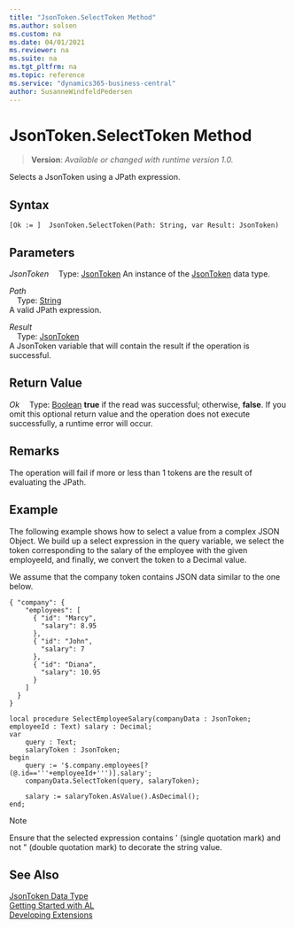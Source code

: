 ```yaml
---
title: "JsonToken.SelectToken Method"
ms.author: solsen
ms.custom: na
ms.date: 04/01/2021
ms.reviewer: na
ms.suite: na
ms.tgt_pltfrm: na
ms.topic: reference
ms.service: "dynamics365-business-central"
author: SusanneWindfeldPedersen
---
```

[//]: # (START>DO_NOT_EDIT)
[//]: # (IMPORTANT:Do not edit any of the content between here and the END>DO_NOT_EDIT.)
[//]: # (Any modifications should be made in the .xml files in the ModernDev repo.)
# JsonToken.SelectToken Method
> **Version**: _Available or changed with runtime version 1.0._

Selects a JsonToken using a JPath expression.


## Syntax
```
[Ok := ]  JsonToken.SelectToken(Path: String, var Result: JsonToken)
```
## Parameters
*JsonToken*
&emsp;Type: [JsonToken](jsontoken-data-type.md)
An instance of the [JsonToken](jsontoken-data-type.md) data type.

*Path*  
&emsp;Type: [String](../string/string-data-type.md)  
A valid JPath expression.
        
*Result*  
&emsp;Type: [JsonToken](jsontoken-data-type.md)  
A JsonToken variable that will contain the result if the operation is successful.  


## Return Value
*Ok*
&emsp;Type: [Boolean](../boolean/boolean-data-type.md)
**true** if the read was successful; otherwise, **false**.  If you omit this optional return value and the operation does not execute successfully, a runtime error will occur.  


[//]: # (IMPORTANT: END>DO_NOT_EDIT)

## Remarks 
The operation will fail if more or less than 1 tokens are the result of evaluating the JPath.

## Example
The following example shows how to select a value from a complex JSON Object. We build up a select expression in the query variable, we select the token corresponding to the salary of the employee with the given employeeId, and finally, we convert the token to a Decimal value.

We assume that the company token contains JSON data similar to the one below.

```
{ "company": {
    "employees": [
      { "id": "Marcy",
        "salary": 8.95
      },
      { "id": "John",
        "salary": 7
      },
      { "id": "Diana",
        "salary": 10.95
      }
    ]
  }
}
```

```
local procedure SelectEmployeeSalary(companyData : JsonToken; employeeId : Text) salary : Decimal;
var
    query : Text;
    salaryToken : JsonToken;
begin
    query := '$.company.employees[?(@.id=='''+employeeId+''')].salary';
    companyData.SelectToken(query, salaryToken);

    salary := salaryToken.AsValue().AsDecimal();    
end;
```

> [!NOTE]
> Ensure that the selected expression contains ' (single quotation mark) and not " (double quotation mark) to decorate the string value.

## See Also
[JsonToken Data Type](jsontoken-data-type.md)  
[Getting Started with AL](../../devenv-get-started.md)  
[Developing Extensions](../../devenv-dev-overview.md)
